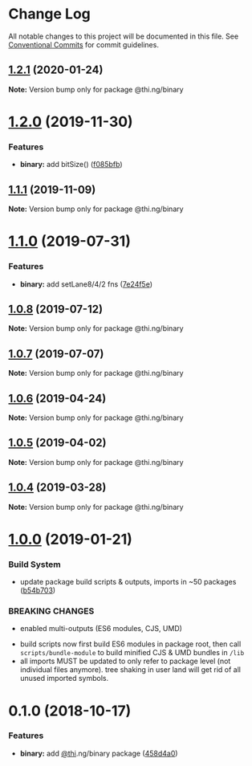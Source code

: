 # Change Log

All notable changes to this project will be documented in this file.
See [Conventional Commits](https://conventionalcommits.org) for commit guidelines.

## [1.2.1](https://github.com/thi-ng/umbrella/compare/@thi.ng/binary@1.2.0...@thi.ng/binary@1.2.1) (2020-01-24)

**Note:** Version bump only for package @thi.ng/binary





# [1.2.0](https://github.com/thi-ng/umbrella/compare/@thi.ng/binary@1.1.1...@thi.ng/binary@1.2.0) (2019-11-30)


### Features

* **binary:** add bitSize() ([f085bfb](https://github.com/thi-ng/umbrella/commit/f085bfbaf1e6cb77c9a8eec8d488d716165b93dc))





## [1.1.1](https://github.com/thi-ng/umbrella/compare/@thi.ng/binary@1.1.0...@thi.ng/binary@1.1.1) (2019-11-09)

**Note:** Version bump only for package @thi.ng/binary





# [1.1.0](https://github.com/thi-ng/umbrella/compare/@thi.ng/binary@1.0.8...@thi.ng/binary@1.1.0) (2019-07-31)


### Features

* **binary:** add setLane8/4/2 fns ([7e24f5e](https://github.com/thi-ng/umbrella/commit/7e24f5e))





## [1.0.8](https://github.com/thi-ng/umbrella/compare/@thi.ng/binary@1.0.7...@thi.ng/binary@1.0.8) (2019-07-12)

**Note:** Version bump only for package @thi.ng/binary





## [1.0.7](https://github.com/thi-ng/umbrella/compare/@thi.ng/binary@1.0.6...@thi.ng/binary@1.0.7) (2019-07-07)

**Note:** Version bump only for package @thi.ng/binary





## [1.0.6](https://github.com/thi-ng/umbrella/compare/@thi.ng/binary@1.0.5...@thi.ng/binary@1.0.6) (2019-04-24)

**Note:** Version bump only for package @thi.ng/binary





## [1.0.5](https://github.com/thi-ng/umbrella/compare/@thi.ng/binary@1.0.4...@thi.ng/binary@1.0.5) (2019-04-02)

**Note:** Version bump only for package @thi.ng/binary





## [1.0.4](https://github.com/thi-ng/umbrella/compare/@thi.ng/binary@1.0.3...@thi.ng/binary@1.0.4) (2019-03-28)

**Note:** Version bump only for package @thi.ng/binary







# [1.0.0](https://github.com/thi-ng/umbrella/compare/@thi.ng/binary@0.1.2...@thi.ng/binary@1.0.0) (2019-01-21)


### Build System

* update package build scripts & outputs, imports in ~50 packages ([b54b703](https://github.com/thi-ng/umbrella/commit/b54b703))


### BREAKING CHANGES

* enabled multi-outputs (ES6 modules, CJS, UMD)

- build scripts now first build ES6 modules in package root, then call
  `scripts/bundle-module` to build minified CJS & UMD bundles in `/lib`
- all imports MUST be updated to only refer to package level
  (not individual files anymore). tree shaking in user land will get rid of
  all unused imported symbols.


# 0.1.0 (2018-10-17)


### Features

* **binary:** add [@thi](https://github.com/thi).ng/binary package ([458d4a0](https://github.com/thi-ng/umbrella/commit/458d4a0))
